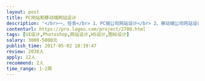 ```yaml
---                
layout: post       
title: PC网站和移动端网站设计           
description: '</br>一、任务</br> 1、PC端公司网站设计</br> 2、移动端公司网站设计</br>其他说明：</br> 1、30个页面左右</br> 2、需要有完整的体验路径设计</br> 3、对页面布局、配色、字体和交互设计进行良好视觉效果和用户体验设计</br> 4、符合用户最佳体验</br></br>二、提供完整的需求内容，专家负责原型与设计</br>三、要求申请人拥有网站体验路径设计经验和产品网站设计经验</br>'     
contenturl: https://pro.lagou.com/project/2708.html      
tags: [UI设计,Photoshop,网站设计,H5设计,图标设计]            
salary: 3000-5000元          
publish_time: 2017-05-02 18:19:47         
review: 2038人                   
apply: 12人                   
recommend: 2人                   
time_range: 1-2周              
---                 
```

